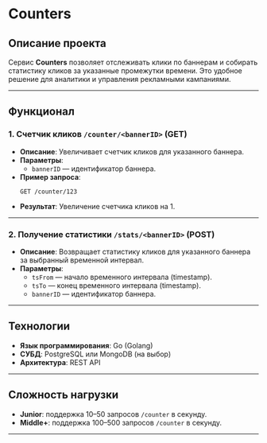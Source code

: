 # Counters

## Описание проекта

Сервис **Counters** позволяет отслеживать клики по баннерам и собирать статистику кликов за указанные промежутки времени. Это удобное решение для аналитики и управления рекламными кампаниями.

---

## Функционал

### 1. Счетчик кликов `/counter/<bannerID>` (GET)
- **Описание**: Увеличивает счетчик кликов для указанного баннера.
- **Параметры**:
  - `bannerID` — идентификатор баннера.
- **Пример запроса**:
  ```http
  GET /counter/123
  ```
- **Результат**: Увеличение счетчика кликов на 1.

---

### 2. Получение статистики `/stats/<bannerID>` (POST)
- **Описание**: Возвращает статистику кликов для указанного баннера за выбранный временной интервал.
- **Параметры**:
  - `tsFrom` — начало временного интервала (timestamp).
  - `tsTo` — конец временного интервала (timestamp).
  - `bannerID` — идентификатор баннера.

---

## Технологии

- **Язык программирования**: Go (Golang)
- **СУБД**: PostgreSQL или MongoDB (на выбор)
- **Архитектура**: REST API

---

## Сложность нагрузки

- **Junior**: поддержка 10–50 запросов `/counter` в секунду.
- **Middle+**: поддержка 100–500 запросов `/counter` в секунду.

---
